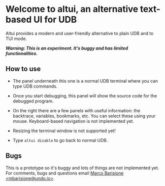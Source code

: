 Welcome to altui, an alternative text-based UI for UDB
======================================================

Altui provides a modern and user-friendly alternative to plain UDB and to TUI mode.

_**Warning: This is an experiment. It's buggy and has limited functionalities.**_


How to use
----------

* The panel underneath this one is a normal UDB terminal where you can type UDB commands.

* Once you start debugging, this panel will show the source code for the debugged program.

* On the right there are a few panels with useful information: the backtrace, variables, bookmarks,
  etc. You can select these using your mouse. Keyboard-based navigation is not implemented yet.

* Resizing the terminal window is not supported yet!

* Type `altui disable` to go back to normal UDB.


Bugs
----

This is a prototype so it's buggy and lots of things are not implemented yet. For comments, bugs and
questions email [Marco Barisione &lt;mbarisione@undo.io&gt;](mailto:mbarisione@undo.io).
